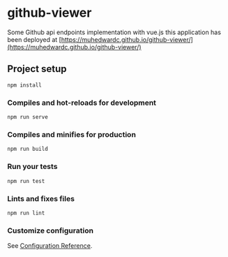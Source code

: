 # github-viewer
Some Github api endpoints implementation with vue.js
this application has been deployed at [https://muhedwardc.github.io/github-viewer/](https://muhedwardc.github.io/github-viewer/)

## Project setup
```
npm install
```

### Compiles and hot-reloads for development
```
npm run serve
```

### Compiles and minifies for production
```
npm run build
```

### Run your tests
```
npm run test
```

### Lints and fixes files
```
npm run lint
```

### Customize configuration
See [Configuration Reference](https://cli.vuejs.org/config/).
